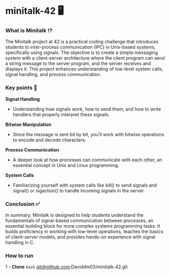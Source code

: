 # minitalk-42 🖥
<h3>What is Minitalk ⁉️</h3>
The Minitalk project at 42 is a practical coding challenge that introduces students to inter-process communication (IPC) in Unix-based systems, specifically using signals. The objective is to create a simple messaging system with a client-server architecture where the client program can send a string message to the server program, and the server receives and displays it. This project enhances understanding of low-level system calls, signal handling, and process communication.

<h3>Key points 🔑</h3>

**Signal Handling**
- Understanding how signals work, how to send them, and how to write handlers that properly interpret these signals.

**Bitwise Manipulation**
- Since the message is sent bit by bit, you’ll work with bitwise operations to encode and decode characters.

**Process Communication**
- A deeper look at how processes can communicate with each other, an essential concept in Unix and Linux programming.

**System Calls** 
- Familiarizing yourself with system calls like kill() to send signals and signal() or sigaction() to handle incoming signals in the server.

<h3>Conclusion ✅</h3>
In summary, Minitalk is designed to help students understand the fundamentals of signal-based communication between processes, an essential building block for more complex systems programming tasks. It builds proficiency in working with low-level operations, teaches the basics of client-server models, and provides hands-on experience with signal handling in C.

<h3>How to run</h3>

1 - **Clone**
```bash```
git@github.com:Daviddm03/minitalk-42.git
